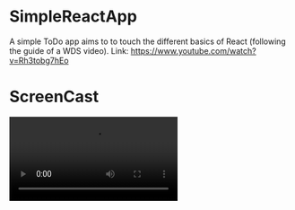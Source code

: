 # SimpleReactApp
A simple ToDo app aims to to touch the different basics of React (following the guide of a WDS video).
Link: https://www.youtube.com/watch?v=Rh3tobg7hEo
# ScreenCast
<video controls>
  <source src="Screencast/Screencast.webm" type="video/webm">
  Your browser does not support the video tag.
</video>
